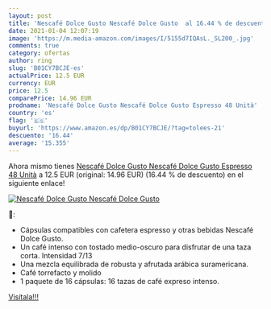 ```yaml
---
layout: post
title: 'Nescafé Dolce Gusto Nescafé Dolce Gusto  al 16.44 % de descuento'
date: 2021-01-04 12:07:19
image: 'https://m.media-amazon.com/images/I/5155d7IQAsL._SL200_.jpg'
comments: true
category: ofertas
author: ring
slug: 'B01CY7BCJE-es'
actualPrice: 12.5 EUR
currency: EUR
price: 12.5
comparePrice: 14.96 EUR
prodname: 'Nescafé Dolce Gusto Nescafé Dolce Gusto Espresso 48 Unità'
country: 'es'
flag: '🇪🇸'
buyurl: 'https://www.amazon.es/dp/B01CY7BCJE/?tag=tolees-21'
descuento: '16.44'
average: '15.355'
---
```


Ahora mismo tienes [Nescafé Dolce Gusto Nescafé Dolce Gusto Espresso 48 Unità](https://www.amazon.es/dp/B01CY7BCJE/?tag=tolees-21) a 12.5 EUR (original: 14.96 EUR) (16.44 %  de descuento) en el siguiente enlace!

[![Nescafé Dolce Gusto Nescafé Dolce Gusto ](https://m.media-amazon.com/images/I/5155d7IQAsL._SL200_.jpg)](https://www.amazon.es/dp/B01CY7BCJE/?tag=tolees-21)

🔎:

- Cápsulas compatibles con cafetera espresso y otras bebidas Nescafé Dolce Gusto.
- Un café intenso con tostado medio-oscuro para disfrutar de una taza corta. Intensidad 7/13
- Una mezcla equilibrada de robusta y afrutada arábica suramericana.
- Café torrefacto y molido
- 1 paquete de 16 cápsulas: 16 tazas de café expreso intenso.

[Visítala!!!](https://www.amazon.es/dp/B01CY7BCJE/?tag=tolees-21)
